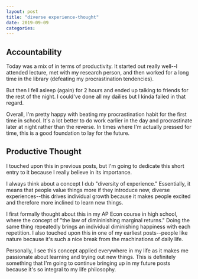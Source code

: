 ```yaml
---
layout: post
title: "diverse experience-thought"
date: 2019-09-09
categories:
---
```

## Accountability
Today was a mix of in terms of productivity. It started out really well--I attended lecture, met with my research person, and then worked for a long time in the library (defeating my procrastination tendencies).

But then I fell asleep (again) for 2 hours and ended up talking to friends for the rest of the night. I could've done all my dailies but I kinda failed in that regard.

Overall, I'm pretty happy with beating my procrastination habit for the first time in school. It's a lot better to do work earlier in the day and procrastinate later at night rather than the reverse. In times where I'm actually pressed for time, this is a good foundation to lay for the future.

## Productive Thought
I touched upon this in previous posts, but I'm going to dedicate this short entry to it because I really believe in its importance.

I always think about a concept I dub "diversity of experience." Essentially, it means that people value things more if they introduce new, diverse experiences--this drives individual growth because it makes people excited and therefore more inclined to learn new things. 

I first formally thought about this in my AP Econ course in high school, where the concept of "the law of dimininishing marginal returns." Doing the same thing repeatedly brings an individual diminishing happiness with each repetition. I also touched upon this in one of my earliest posts--people like nature because it's such a nice break from the machinations of daily life.

Personally, I see this concept applied everywhere in my life as it makes me passionate about learning and trying out new things. This is definitely something that I'm going to continue bringing up in my future posts because it's so integral to my life philosophy.